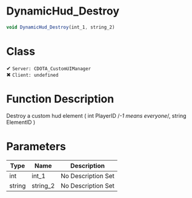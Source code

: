 # DynamicHud_Destroy
```js
void DynamicHud_Destroy(int_1, string_2)
```
# Class
✔ `Server: CDOTA_CustomUIManager`  
✖ `Client: undefined`  

# Function Description
Destroy a custom hud element ( int PlayerID /*-1 means everyone*/, string ElementID )
# Parameters
Type|Name|Description
--|--|--
int|int_1|No Description Set
string|string_2|No Description Set
